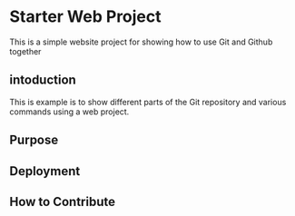 # Starter Web Project

This is a simple website project for showing how to use Git and Github together

## intoduction

This is example is to show different parts of the Git repository and various commands using a web project.

## Purpose

## Deployment

## How to Contribute